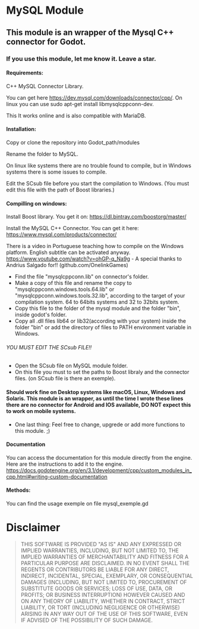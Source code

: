 # MySQL Module 

## This module is an wrapper of the Mysql C++ connector for Godot. 

### If you use this module, let me know it. Leave a star. 


#### Requirements: 

C++ MySQL Connector Library. 

You can get here https://dev.mysql.com/downloads/connector/cpp/. 
On linux you can use sudo apt-get install libmysqlcppconn-dev.

This It works online and is also compatible with MariaDB.
   
#### Installation: 

Copy or clone the repository into Godot_path/modules

Rename the folder to MySQL.

On linux like systems there are no trouble found to compile, but in Windows systems there is some issues to compile. 

Edit the SCsub file before you start the compilation to Windows. (You must edit this file with the path of Boost libraries.)

#### Compilling on windows:

Install Boost library. You get it on:
https://dl.bintray.com/boostorg/master/


Install the MySQL C++ Connector. You can get it here:
https://www.mysql.com/products/connector/

There is a video in Portuguese teaching how to compile on the Windows platform.
English subtitle can be activated anyway.
https://www.youtube.com/watch?v=ohGP-q_Na9g - A special thanks to Andrius Salgado for!! (github.com/OnelinkGames) 


- Find the file "mysqlcppconn.lib" on connector's folder.
- Make a copy of this file and rename the copy to "mysqlcppconn.windows.tools.64.lib" or "mysqlcppconn.windows.tools.32.lib",   according to the target of your compilation system. 64 to 64bits systems and 32 to 32bits system.
- Copy this file to the folder of the mysql module and the folder "bin", inside godot's folder. 
- Copy all .dll files lib64 or lib32(according with your system) inside the folder "bin" or add the directory of files to       PATH environment variable in Windows.


######        YOU MUST EDIT THE SCsub FILE!!
- Open the SCsub file on MySQL module folder.
- On this file you must to set the paths to Boost libraly and the connector files. (on SCsub file is there an exemple).



#### Should work fine on Desktop systems like macOS, Linux, Windows and Solaris. This module is an wrapper, as until the time I wrote these lines there are no connector for Android and IOS available, DO NOT expect this to work on mobile systems. 

- One last thing: Feel free to change, upgrede or add more functions to this module. ;)

####  Documentation
You can access the documentation for this module directly from the engine.
Here are the instructions to add it to the engine.
https://docs.godotengine.org/en/3.1/development/cpp/custom_modules_in_cpp.html#writing-custom-documentation


#### Methods: 

You can find the usage exemple on file mysql_exemple.gd

# Disclaimer

> THIS SOFTWARE IS PROVIDED "AS IS" AND ANY EXPRESSED OR IMPLIED WARRANTIES, INCLUDING, BUT NOT LIMITED TO, THE IMPLIED WARRANTIES OF MERCHANTABILITY AND FITNESS FOR A PARTICULAR PURPOSE ARE DISCLAIMED. IN NO EVENT SHALL THE REGENTS OR CONTRIBUTORS BE LIABLE FOR ANY DIRECT, INDIRECT, INCIDENTAL, SPECIAL, EXEMPLARY, OR CONSEQUENTIAL DAMAGES (INCLUDING, BUT NOT LIMITED TO, PROCUREMENT OF SUBSTITUTE GOODS OR SERVICES; LOSS OF USE, DATA, OR PROFITS; OR BUSINESS INTERRUPTION)
HOWEVER CAUSED AND ON ANY THEORY OF LIABILITY, WHETHER IN CONTRACT, STRICT LIABILITY, OR TORT (INCLUDING NEGLIGENCE OR OTHERWISE) ARISING IN ANY WAY OUT OF THE USE OF THIS SOFTWARE, EVEN IF ADVISED OF THE POSSIBILITY OF SUCH DAMAGE.


